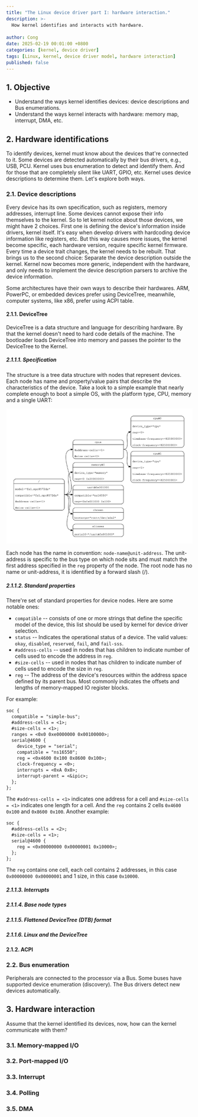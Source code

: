 ```yaml
---
title: "The Linux device driver part I: hardware interaction."
description: >-
  How kernel identifies and interacts with hardware.

author: Cong
date: 2025-02-19 00:01:00 +0800
categories: [kernel, device driver]
tags: [Linux, kernel, device driver model, hardware interaction]
published: false
---
```


## 1. Objective

- Understand the ways kernel identifies devices: device descriptions and Bus enumerations.
- Understand the ways kernel interacts with hardware: memory map, interrupt, DMA, etc.

## 2. Hardware identifications

To identify devices, kernel must know about the devices that're connected to it. Some devices are detected automatically by their bus drivers, e.g., USB, PCU. Kernel uses bus enumeration to detect and identify them. And for those that are completely silent like UART, GPIO, etc. Kernel uses device descriptions to determine them. Let's explore both ways.

### 2.1. Device descriptions

Every device has its own specification, such as registers, memory addresses, interrupt line. Some devices cannot expose their info themselves to the kernel. So to let kernel notice about those devices, we might have 2 choices. First one is defining the device's information inside drivers, kernel itself. It's easy when develop drivers with hardcoding device information like registers, etc. But this way causes more issues, the kernel become specific, each hardware version, require specific kernel firmware. Every time a device trait changes, the kernel needs to be rebuilt. That brings us to the second choice: Separate the device description outside the kernel. Kernel now becomes more generic, independent with the hardware, and only needs to implement the device description parsers to archive the device information.

Some architectures have their own ways to describe their hardwares. ARM, PowerPC, or embedded devices prefer using DeviceTree, meanwhile, computer systems, like x86, prefer using ACPI table.

#### 2.1.1. DeviceTree

DeviceTree is a data structure and language for describing hardware. By that the kernel doesn't need to hard code details of the machine. The bootloader loads DeviceTree into memory and passes the pointer to the DeviceTree to the Kernel.

##### 2.1.1.1. Specification

The structure is a tree data structure with nodes that represent devices. Each node has name and property/value pairs that describe the characteristics of the device. Take a look to a simple example that nearly complete enough to boot a simple OS, with the platform type, CPU, memory and a single UART:

![DeviceTree Example](assets/img/devicetree_example.png)

Each node has the name in convention: `node-name@unit-address`. The unit-address is specific to the bus type on which node sits and must match  the first address specified in the `reg` property of the node. The root node has no name or unit-address, it is identified by a forward slash (/).

##### 2.1.1.2. Standard properties

There're set of standard properties for device nodes. Here are some notable ones:

- `compatible` -- consists of one or more strings that define the specific model of the device, this list should be used by kernel for device driver selection.
- `status` -- Indicates the operational status of a device. The valid values: `okay`, `disabled`, `reserved`, `fail`, and `fail-sss`.
- `#address-cells` -- used in nodes that has children to indicate number of cells used to encode the address in `reg`.
- `#size-cells` -- used in nodes that has children to indicate number of cells used to encode the size in `reg`.
- `reg` -- The address of the device's resources within the address space defined by its parent bus. Most commonly indicates the offsets and lengths of memory-mapped IO register blocks.

For example:

```text
soc { 
  compatible = "simple-bus";
  #address-cells = <1>;
  #size-cells = <1>;
  ranges = <0x0 0xe0000000 0x00100000>;
  serial@4600 {
    device_type = "serial";
    compatible = "ns16550";
    reg = <0x4600 0x100 0x8600 0x100>;
    clock-frequency = <0>;
    interrupts = <0xA 0x8>;
    interrupt-parent = <&ipic>; 
  }; 
};
```

The `#address-cells = <1>` indicates one address for a cell and `#size-cells = <1>` indicates one length for a cell. And the `reg` contains 2 cells `0x4600 0x100` and `0x8600 0x100`. Another example:


```text
soc { 
  #address-cells = <2>;
  #size-cells = <1>;
  serial@4600 {
    reg = <0x00000000 0x00000001 0x10000>;
  }; 
};
```

The `reg` contains one cell, each cell contains 2 addresses, in this case `0x00000000 0x00000001` and 1 size, in this case `0x10000`.

##### 2.1.1.3. Interrupts

##### 2.1.1.4. Base node types

##### 2.1.1.5. Flattened DeviceTree (DTB) format

##### 2.1.1.6. Linux and the DeviceTree

#### 2.1.2. ACPI

### 2.2. Bus enumeration

Peripherals are connected to the processor via a Bus. Some buses have supported device enumeration (discovery). The Bus drivers detect new devices automatically.

## 3. Hardware interaction

Assume that the kernel identified its devices, now, how can the kernel communicate with them?

### 3.1. Memory-mapped I/O

### 3.2. Port-mapped I/O

### 3.3. Interrupt

### 3.4. Polling

### 3.5. DMA

